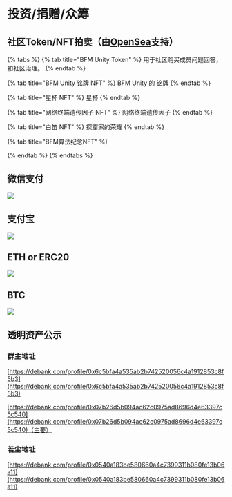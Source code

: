 # 投资/捐赠/众筹

## 社区Token/NFT拍卖（由[OpenSea](https://opensea.io/collections)支持）

{% tabs %}
{% tab title="BFM Unity Token" %}
用于社区购买成员问题回答，和社区治理。
{% endtab %}

{% tab title="BFM Unity 铭牌 NFT" %}
BFM Unity 的 铭牌
{% endtab %}

{% tab title="星杯 NFT" %}
星杯
{% endtab %}

{% tab title="网络终端遗传因子 NFT" %}
网络终端遗传因子
{% endtab %}

{% tab title="白笛 NFT" %}
探窟家的荣耀
{% endtab %}

{% tab title="BFM算法纪念NFT" %}

{% endtab %}
{% endtabs %}

## 微信支付

![](.gitbook/assets/1779f6a2493c2649cf67b84b11733d3f.jpg)

## 支付宝

![](.gitbook/assets/9304dfd7a84917a2a1364f70e5e1c023.jpg)

## ETH or ERC20

![](.gitbook/assets/screenshot_2020-03-25-11-16-44-118_com.wallet.cry.png)

## BTC

![](.gitbook/assets/screenshot_2020-03-25-11-16-30-068_com.wallet.cry.png)

## 透明资产公示

### 群主地址

[https://debank.com/profile/0x6c5bfa4a535ab2b742520056c4a1912853c8f5b3](https://debank.com/profile/0x6c5bfa4a535ab2b742520056c4a1912853c8f5b3)

[https://debank.com/profile/0x07b26d5b094ac62c0975ad8696d4e63397c5c540](https://debank.com/profile/0x07b26d5b094ac62c0975ad8696d4e63397c5c540)（主要）

### 若尘地址

[https://debank.com/profile/0x0540a183be580660a4c7399311b080fe13b06a11](https://debank.com/profile/0x0540a183be580660a4c7399311b080fe13b06a11)



